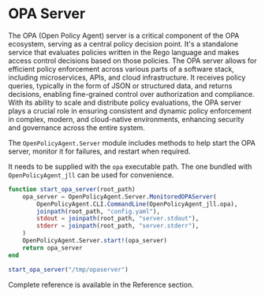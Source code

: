 # OPA Server

The OPA (Open Policy Agent) server is a critical component of the OPA ecosystem, serving as a central policy decision point. It's a standalone service that evaluates policies written in the Rego language and makes access control decisions based on those policies. The OPA server allows for efficient policy enforcement across various parts of a software stack, including microservices, APIs, and cloud infrastructure. It receives policy queries, typically in the form of JSON or structured data, and returns decisions, enabling fine-grained control over authorization and compliance. With its ability to scale and distribute policy evaluations, the OPA server plays a crucial role in ensuring consistent and dynamic policy enforcement in complex, modern, and cloud-native environments, enhancing security and governance across the entire system.

The `OpenPolicyAgent.Server` module includes methods to help start the OPA server,
monitor it for failures, and restart when required.

It needs to be supplied with the `opa` executable path. The one bundled with `OpenPolicyAgent_jll` can be used for convenience.

```julia
function start_opa_server(root_path)
    opa_server = OpenPolicyAgent.Server.MonitoredOPAServer(
        OpenPolicyAgent.CLI.CommandLine(OpenPolicyAgent_jll.opa),
        joinpath(root_path, "config.yaml"),
        stdout = joinpath(root_path, "server.stdout"),
        stderr = joinpath(root_path, "server.stderr"),
    )
    OpenPolicyAgent.Server.start!(opa_server)
    return opa_server
end

start_opa_server("/tmp/opaserver")
```

Complete reference is available in the Reference section.